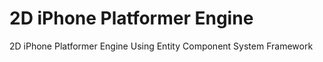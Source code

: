 2D iPhone Platformer Engine
====================

2D iPhone Platformer Engine Using Entity Component System Framework
